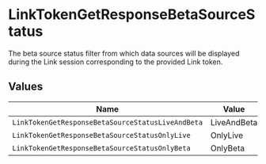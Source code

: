 # LinkTokenGetResponseBetaSourceStatus

The beta source status filter from which data sources will be displayed during the Link session corresponding to the provided Link token.


## Values

| Name                                              | Value                                             |
| ------------------------------------------------- | ------------------------------------------------- |
| `LinkTokenGetResponseBetaSourceStatusLiveAndBeta` | LiveAndBeta                                       |
| `LinkTokenGetResponseBetaSourceStatusOnlyLive`    | OnlyLive                                          |
| `LinkTokenGetResponseBetaSourceStatusOnlyBeta`    | OnlyBeta                                          |
